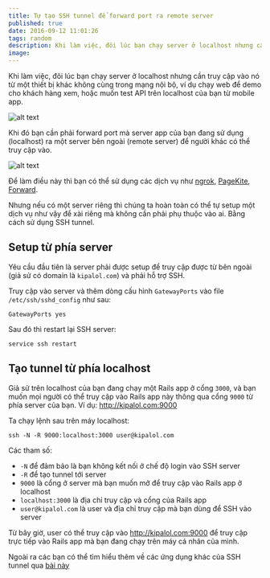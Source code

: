 ```yaml
---
title: Tự tạo SSH tunnel để forward port ra remote server
published: true
date: 2016-09-12 11:01:26
tags: random
description: Khi làm việc, đôi lúc bạn chạy server ở localhost nhưng cần truy cập vào nó từ một thiết bị khác không cùng trong mạng nội bộ, ví dụ chạy web để demo cho khách hàng xem, hoặc muốn test API trên localhost của bạn từ mobile app.
image:
---
```

Khi làm việc, đôi lúc bạn chạy server ở localhost nhưng cần truy cập vào nó từ một thiết bị khác không cùng trong mạng nội bộ, ví dụ chạy web để demo cho khách hàng xem, hoặc muốn test API trên localhost của bạn từ mobile app.

![alt text](https://s3-ap-southeast-1.amazonaws.com/kipalog.com/case1.png_b3vpziib2q)

Khi đó bạn cần phải forward port mà server app của bạn đang sử dụng (localhost) ra một server bên ngoài (remote server) để người khác có thể truy cập vào. 

![alt text](https://s3-ap-southeast-1.amazonaws.com/kipalog.com/case2.png_jqff6yueh0)

Để làm điều này thì bạn có thể sử dụng các dịch vụ như [ngrok](https://ngrok.com/), [PageKite](https://pagekite.net/), [Forward](https://forwardhq.com/).

Nhưng nếu có một server riêng thì chúng ta hoàn toàn có thể tự setup một dịch vụ như vậy để xài riêng mà không cần phải phụ thuộc vào ai. Bằng cách sử dụng SSH tunnel.

## Setup từ phía server

Yêu cầu đầu tiên là server phải được setup để truy cập được từ bên ngoài (giả sử có domain là `kipalol.com`) và phải hỗ trợ SSH.

Truy cập vào server và thêm dòng cấu hình `GatewayPorts` vào file `/etc/ssh/sshd_config` như sau:

```
GatewayPorts yes
```

Sau đó thì restart lại SSH server:

```
service ssh restart
```

## Tạo tunnel từ phía localhost

Giả sử trên localhost của bạn đang chạy một Rails app ở cổng `3000`, và bạn muốn mọi người có thể truy cập vào Rails app này thông qua cổng `9000` từ phía server của bạn. Ví dụ: http://kipalol.com:9000

Ta chạy lệnh sau trên máy localhost:

```
ssh -N -R 9000:localhost:3000 user@kipalol.com
```

Các tham số:

- `-N` để đảm bảo là bạn không kết nối ở chế độ login vào SSH server
- `-R` để tạo tunnel tới server
- `9000` là cổng ở server mà bạn muốn mở để truy cập vào Rails app ở localhost
- `localhost:3000` là địa chỉ truy cập và cổng của Rails app
- `user@kipalol.com` là user và địa chỉ truy cập mà bạn dùng để SSH vào server 

Từ bây giờ, user có thể truy cập vào http://kipalol.com:9000 để truy cập trực tiếp vào Rails app mà bạn đang chạy trên máy cá nhân của mình. 

Ngoài ra các bạn có thể tìm hiểu thêm về các ứng dụng khác của SSH tunnel qua [bài này](http://kipalog.com/posts/Gioi-thieu-SSH-Tunnel-va-mot-so-ung-dung) 
